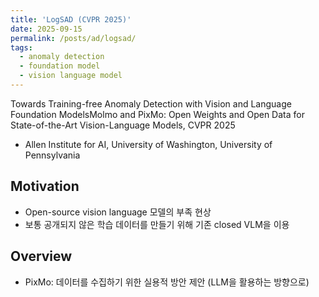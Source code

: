 ```yaml
---
title: 'LogSAD (CVPR 2025)'
date: 2025-09-15
permalink: /posts/ad/logsad/
tags:
  - anomaly detection
  - foundation model
  - vision language model
---
```


Towards Training-free Anomaly Detection with Vision and Language Foundation ModelsMolmo and PixMo: Open Weights and Open Data for State-of-the-Art Vision-Language Models, CVPR 2025
- Allen Institute for AI, University of Washington, University of Pennsylvania

Motivation
-----
- Open-source vision language 모델의 부족 현상
- 보통 공개되지 않은 학습 데이터를 만들기 위해 기존 closed VLM을 이용

Overview
-----
- PixMo: 데이터를 수집하기 위한 실용적 방안 제안 (LLM을 활용하는 방향으로)
